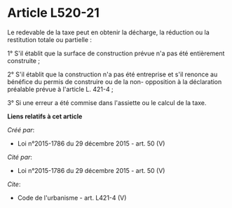 # Article L520-21

Le redevable de la taxe peut en obtenir la décharge, la réduction ou la restitution totale ou partielle : 

1° S'il établit que la surface de construction prévue n'a pas été entièrement construite ; 

2° S'il établit que la construction n'a pas été entreprise et s'il renonce au bénéfice du permis de construire ou de la non-
opposition à la déclaration préalable prévue à l'article L. 421-4 ; 

3° Si une erreur a été commise dans l'assiette ou le calcul de la taxe.

**Liens relatifs à cet article**

_Créé par_:

  - Loi n°2015-1786 du 29 décembre 2015 - art. 50 (V)

_Cité par_:

  - Loi n°2015-1786 du 29 décembre 2015 - art. 50 (V)

_Cite_:

  - Code de l'urbanisme - art. L421-4 (V)
